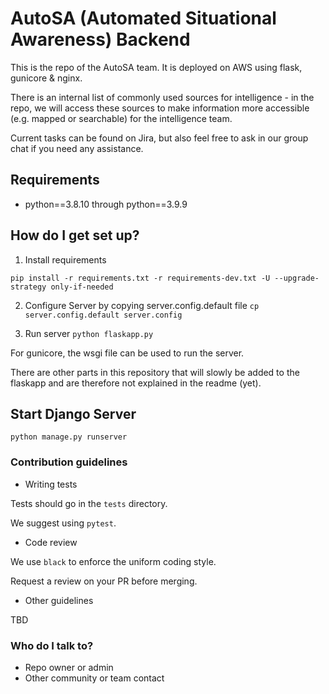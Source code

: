 # AutoSA (Automated Situational Awareness) Backend

This is the repo of the AutoSA team. It is deployed on AWS using flask, gunicore & nginx.

There is an internal list of commonly used sources for intelligence - in the repo, we will access these sources to make information more accessible (e.g. mapped or searchable) for the intelligence team.

Current tasks can be found on Jira, but also feel free to ask in our group chat if you need any assistance.

## Requirements
- python==3.8.10 through python==3.9.9

## How do I get set up? ###

1. Install requirements

`pip install -r requirements.txt -r requirements-dev.txt -U --upgrade-strategy only-if-needed`

2. Configure Server by copying server.config.default file
`cp server.config.default server.config`

3. Run server
`python flaskapp.py`

For gunicore, the wsgi file can be used to run the server.

There are other parts in this repository that will slowly be added to the flaskapp and are therefore not explained in the readme (yet).

## Start Django Server

```
python manage.py runserver
```

### Contribution guidelines ###

* Writing tests

Tests should go in the `tests` directory.

We suggest using `pytest`.

* Code review

We use `black` to enforce the uniform coding style.

Request a review on your PR before merging. 

* Other guidelines

TBD

### Who do I talk to? ###

* Repo owner or admin
* Other community or team contact